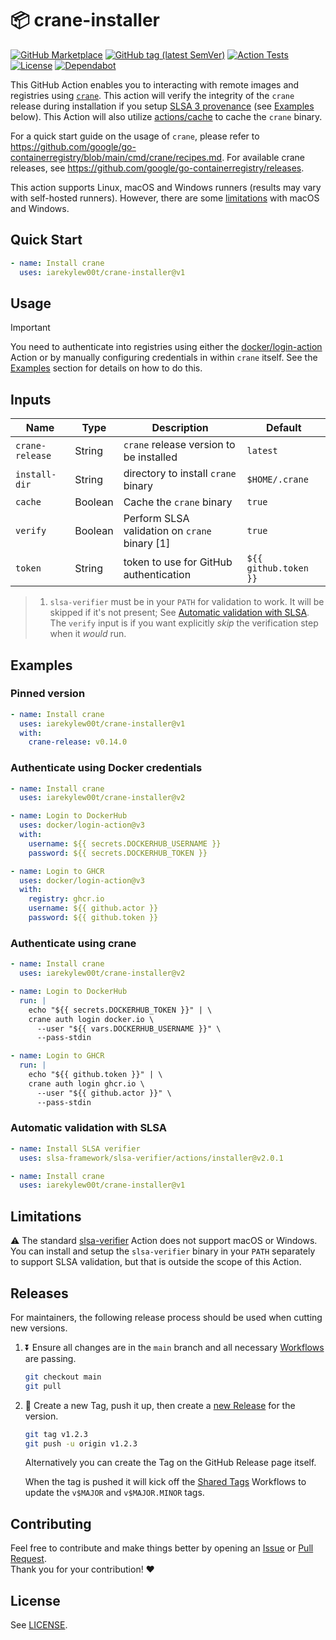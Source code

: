 # 📦 crane-installer

[![GitHub Marketplace](https://img.shields.io/badge/Marketplace-crane--installer-blue?style=flat&logo=github)](https://github.com/marketplace/actions/crane-installer)
[![GitHub tag (latest SemVer)](https://img.shields.io/github/v/tag/IAreKyleW00t/crane-installer?style=flat&label=Latest%20Version&color=blue)](https://github.com/IAreKyleW00t/crane-installer/tags)
[![Action Tests](https://github.com/IAreKyleW00t/crane-installer/actions/workflows/test.yml/badge.svg)](https://github.com/IAreKyleW00t/crane-installer/actions/workflows/test.yml)
[![License](https://img.shields.io/github/license/IAreKyleW00t/crane-installer?label=License)](https://github.com/IAreKyleW00t/crane-installer/blob/main/LICENSE)
[![Dependabot](https://img.shields.io/badge/Dependabot-0366d6?style=flat&logo=dependabot&logoColor=white)](.github/dependabot.yml)

This GitHub Action enables you to interacting with remote images and registries
using [`crane`](https://github.com/google/go-containerregistry/tree/main/cmd/crane).
This action will verify the integrity of the `crane` release during installation
if you setup [SLSA 3 provenance](https://slsa.dev/) (see [Examples](#examples) below).
This Action will also utilize [actions/cache](https://github.com/actions/cache)
to cache the `crane` binary.

For a quick start guide on the usage of `crane`, please refer to
https://github.com/google/go-containerregistry/blob/main/cmd/crane/recipes.md.
For available crane releases, see https://github.com/google/go-containerregistry/releases.

This action supports Linux, macOS and Windows runners (results may vary with
self-hosted runners). However, there are some [limitations](#limitations)
with macOS and Windows.

## Quick Start

```yaml
- name: Install crane
  uses: iarekylew00t/crane-installer@v1
```

## Usage

> [!IMPORTANT]
>
> You need to authenticate into registries using either the
> [docker/login-action](https://github.com/docker/login-action) Action or by
> manually configuring credentials in within `crane` itself. See the
> [Examples](#examples) section for details on how to do this.

## Inputs

| Name            | Type    | Description                                   | Default               |
| --------------- | ------- | --------------------------------------------- | --------------------- |
| `crane-release` | String  | `crane` release version to be installed       | `latest`              |
| `install-dir`   | String  | directory to install `crane` binary           | `$HOME/.crane`        |
| `cache`         | Boolean | Cache the `crane` binary                      | `true`                |
| `verify`        | Boolean | Perform SLSA validation on `crane` binary [1] | `true`                |
| `token`         | String  | token to use for GitHub authentication        | `${{ github.token }}` |

> 1. `slsa-verifier` must be in your `PATH` for validation to work. It will be skipped
>    if it's not present; See
>    [Automatic validation with SLSA](#automatic-validation-with-slsa).
>    The `verify` input is if you want explicitly _skip_ the verification step when it _would_ run.

## Examples

### Pinned version

```yaml
- name: Install crane
  uses: iarekylew00t/crane-installer@v1
  with:
    crane-release: v0.14.0
```

### Authenticate using Docker credentials

```yaml
- name: Install crane
  uses: iarekylew00t/crane-installer@v2

- name: Login to DockerHub
  uses: docker/login-action@v3
  with:
    username: ${{ secrets.DOCKERHUB_USERNAME }}
    password: ${{ secrets.DOCKERHUB_TOKEN }}

- name: Login to GHCR
  uses: docker/login-action@v3
  with:
    registry: ghcr.io
    username: ${{ github.actor }}
    password: ${{ github.token }}
```

### Authenticate using crane

```yaml
- name: Install crane
  uses: iarekylew00t/crane-installer@v2

- name: Login to DockerHub
  run: |
    echo "${{ secrets.DOCKERHUB_TOKEN }}" | \
    crane auth login docker.io \
      --user "${{ vars.DOCKERHUB_USERNAME }}" \
      --pass-stdin

- name: Login to GHCR
  run: |
    echo "${{ github.token }}" | \
    crane auth login ghcr.io \
      --user "${{ github.actor }}" \
      --pass-stdin
```

### Automatic validation with SLSA

```yaml
- name: Install SLSA verifier
  uses: slsa-framework/slsa-verifier/actions/installer@v2.0.1

- name: Install crane
  uses: iarekylew00t/crane-installer@v1
```

## Limitations

⚠️ The standard
[slsa-verifier](https://github.com/slsa-framework/slsa-verifier/tree/main/actions/installer)
Action does not support macOS or Windows. You can install and setup the
`slsa-verifier` binary in your `PATH` separately to support SLSA validation, but
that is outside the scope of this Action.

## Releases

For maintainers, the following release process should be used when cutting new
versions.

1. ⏬ Ensure all changes are in the `main` branch and all necessary
   [Workflows](https://github.com/IAreKyleW00t/crane-installer/actions) are
   passing.

   ```sh
   git checkout main
   git pull
   ```

2. 🔖 Create a new Tag, push it up, then create a
   [new Release](https://github.com/IAreKyleW00t/crane-installer/releases/new)
   for the version.

   ```sh
   git tag v1.2.3
   git push -u origin v1.2.3
   ```

   Alternatively you can create the Tag on the GitHub Release page itself.

   When the tag is pushed it will kick off the
   [Shared Tags](https://github.com/IAreKyleW00t/crane-installer/actions/workflows/shared-tags.yml)
   Workflows to update the `v$MAJOR` and `v$MAJOR.MINOR` tags.

## Contributing

Feel free to contribute and make things better by opening an
[Issue](https://github.com/IAreKyleW00t/crane-installer/issues) or
[Pull Request](https://github.com/IAreKyleW00t/crane-installer/pulls).  
Thank you for your contribution! ❤️

## License

See [LICENSE](https://github.com/IAreKyleW00t/crane-installer/blob/main/LICENSE).
